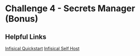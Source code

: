 # Challenge 4 - Secrets Manager (Bonus)

## Helpful Links

[Infisical Quickstart](https://infisical.com/docs/documentation/guides/local-development)
[Infisical Self Host](https://infisical.com/docs/self-hosting/deployment-options/docker-compose)
